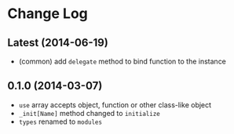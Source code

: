 
# Change Log

## Latest (2014-06-19)

- (common) add `delegate` method to bind function to the instance

## 0.1.0 (2014-03-07)

- `use` array accepts object, function or other class-like object
- `_init[Name]` method changed to `initialize`
- `types` renamed to `modules`
